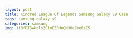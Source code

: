 ```yaml
---
layout: post
title: Kindred League Of Legends Samsung Galaxy S9 Case
tags: samsung galaxy s9
categories: samsung
img: 1iRfDT3wHdlsZCinEZRHoQNHHeZme6zZ5
---
```

